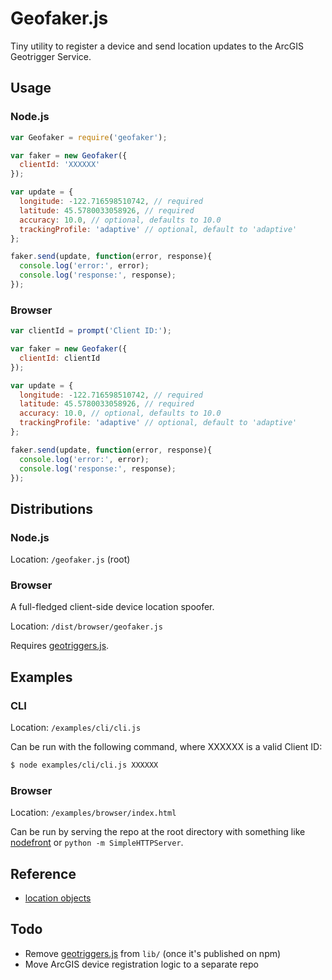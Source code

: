 # Geofaker.js

Tiny utility to register a device and send location updates to the ArcGIS Geotrigger Service.

## Usage

### Node.js

```js
var Geofaker = require('geofaker');

var faker = new Geofaker({
  clientId: 'XXXXXX'
});

var update = {
  longitude: -122.716598510742, // required
  latitude: 45.5780033058926, // required
  accuracy: 10.0, // optional, defaults to 10.0
  trackingProfile: 'adaptive' // optional, default to 'adaptive'
};

faker.send(update, function(error, response){
  console.log('error:', error);
  console.log('response:', response);
});
```

### Browser

```js
var clientId = prompt('Client ID:');

var faker = new Geofaker({
  clientId: clientId
});

var update = {
  longitude: -122.716598510742, // required
  latitude: 45.5780033058926, // required
  accuracy: 10.0, // optional, defaults to 10.0
  trackingProfile: 'adaptive' // optional, default to 'adaptive'
};

faker.send(update, function(error, response){
  console.log('error:', error);
  console.log('response:', response);
});
```

## Distributions

### Node.js

Location: `/geofaker.js` (root)

### Browser

A full-fledged client-side device location spoofer.

Location: `/dist/browser/geofaker.js`

Requires [geotriggers.js](https://github.com/esri/geotriggers-js).

## Examples

### CLI

Location: `/examples/cli/cli.js`

Can be run with the following command, where XXXXXX is a valid Client ID:

```sh
$ node examples/cli/cli.js XXXXXX
```

### Browser

Location: `/examples/browser/index.html`

Can be run by serving the repo at the root directory with something like [nodefront](http://karthikv.github.io/nodefront/) or `python -m SimpleHTTPServer`.

## Reference

* [location objects](http://esri.github.io/geotrigger-docs/api/location/update/)

## Todo

* Remove [geotriggers.js](https://github.com/esri/geotriggers-js) from `lib/` (once it's published on npm)
* Move ArcGIS device registration logic to a separate repo
